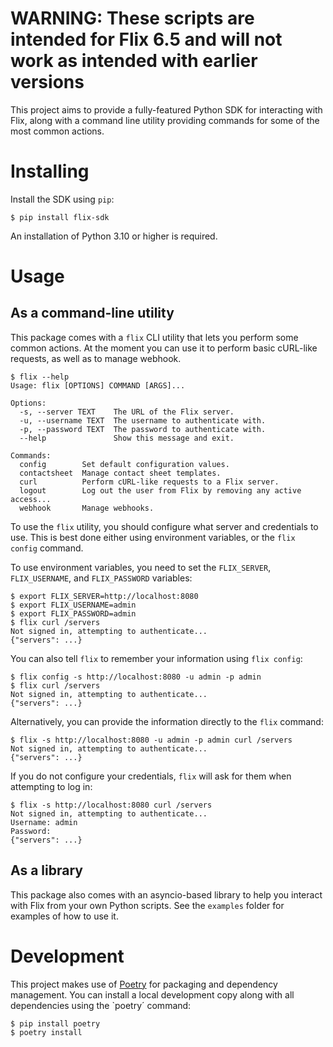 # WARNING: These scripts are intended for Flix 6.5 and will not work as intended with earlier versions

This project aims to provide a fully-featured Python SDK for interacting with Flix,
along with a command line utility providing commands for some of the most common actions.

# Installing

Install the SDK using `pip`:
```
$ pip install flix-sdk
```

An installation of Python 3.10 or higher is required.

# Usage

## As a command-line utility

This package comes with a `flix` CLI utility that lets you perform some common actions.
At the moment you can use it to perform basic cURL-like requests, as well as to manage webhook.

```
$ flix --help
Usage: flix [OPTIONS] COMMAND [ARGS]...

Options:
  -s, --server TEXT    The URL of the Flix server.
  -u, --username TEXT  The username to authenticate with.
  -p, --password TEXT  The password to authenticate with.
  --help               Show this message and exit.

Commands:
  config        Set default configuration values.
  contactsheet  Manage contact sheet templates.
  curl          Perform cURL-like requests to a Flix server.
  logout        Log out the user from Flix by removing any active access...
  webhook       Manage webhooks.
```

To use the `flix` utility, you should configure what server and credentials to use.
This is best done either using environment variables, or the `flix config` command.

To use environment variables, you need to set the `FLIX_SERVER`, `FLIX_USERNAME`, and `FLIX_PASSWORD` variables:
```
$ export FLIX_SERVER=http://localhost:8080
$ export FLIX_USERNAME=admin
$ export FLIX_PASSWORD=admin
$ flix curl /servers
Not signed in, attempting to authenticate...
{"servers": ...}
```

You can also tell `flix` to remember your information using `flix config`:
```
$ flix config -s http://localhost:8080 -u admin -p admin
$ flix curl /servers
Not signed in, attempting to authenticate...
{"servers": ...}
```

Alternatively, you can provide the information directly to the `flix` command:
```
$ flix -s http://localhost:8080 -u admin -p admin curl /servers
Not signed in, attempting to authenticate...
{"servers": ...}
```

If you do not configure your credentials, `flix` will ask for them when attempting to log in:
```
$ flix -s http://localhost:8080 curl /servers
Not signed in, attempting to authenticate...
Username: admin
Password:
{"servers": ...}
```

## As a library

This package also comes with an asyncio-based library to help you interact with Flix from your own Python scripts.
See the `examples` folder for examples of how to use it.

# Development

This project makes use of [Poetry](https://python-poetry.org/) for packaging and dependency management.
You can install a local development copy along with all dependencies using the `poetry´ command:
```
$ pip install poetry
$ poetry install
```
